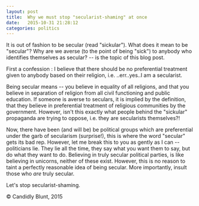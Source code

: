 ```yaml
---
layout: post
title:  Why we must stop "secularist-shaming" at once
date:   2015-10-31 21:28:12
categories: politics
---
```


It is out of fashion to be secular (read "sickular"). What does it mean to be "secular"? Why are we averse (to the point of being "sick") to anybody who identifies themselves as secular? -- is the topic of this blog post. 


First a confession : I believe that there should be no preferential treatment given to anybody based on their religion, i.e. ..err..yes..I am a secularist.


Being secular means -- you believe in equality of all religions, and that you believe in separation of religion from all civil functioning and public education. If someone is averse to seculars, it is implied by the definition, that they believe in preferential treatment of religious communities by the government. However, isn't this exactly what people behind the "sickular" propaganda are trying to oppose, i.e. they are secularists themselves?! 


Now, there have been (and will be) be political groups which are preferential under the garb of secularism (surprise!), this is where the word "secular" gets its bad rep. However, let me break this to you as gently as I can -- politicians lie. They lie all the time, they say what you want them to say, but do what they want to do. Believing in truly secular political parties, is like believing in unicorns, neither of these exist. However, this is no reason to taint a perfectly reasonable idea of being secular. More importantly, insult those who *are* truly secular.

Let's stop secularist-shaming.

 

&copy; Candidly Blunt, 2015

